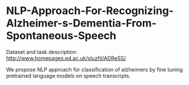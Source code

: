 # NLP-Approach-For-Recognizing-Alzheimer-s-Dementia-From-Spontaneous-Speech

Dataset and task description: http://www.homepages.ed.ac.uk/sluzfil/ADReSS/

We propose NLP approach for classification of alzheimers by fine tuning pretrained language models on speech transcripts.
